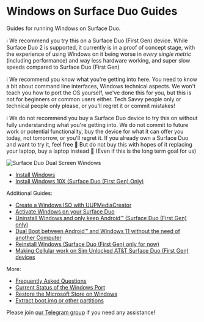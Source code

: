 # Windows on Surface Duo Guides

Guides for running Windows on Surface Duo.

ℹ️ We recommend you try this on a Surface Duo (First Gen) device. While Surface Duo 2 is supported, it currently is in a proof of concept stage, with the experience of using Windows on it being worse in _every single metric_ (including performance) and way less hardware working, and super slow speeds compared to Surface Duo (First Gen)

ℹ️ We recommend you know what you're getting into here. You need to know a bit about command line interfaces, Windows technical aspects. We won't teach you how to port the OS yourself, we've done this for you, but this is not for beginners or common users either. Tech Savvy people only or technical people only please, or you'll regret it or commit mistakes!

ℹ️ We do not recommend you buy a Surface Duo device to try this on without fully understanding what you're getting into. We do not commit to future work or potential functionality, buy the device for what it can offer you today, not tomorrow, or you'll regret it. If you already own a Surface Duo and want to try it, feel free 🙂 But do not buy this with hopes of it replacing your laptop, buy a laptop instead 🙂 (Even if this is the long term goal for us)

![Surface Duo Dual Screen Windows](https://user-images.githubusercontent.com/3755345/197420866-d3bb0534-c848-4cc2-a242-04dae48b0f6e.png)

- [Install Windows](https://github.com/WOA-Project/SurfaceDuo-Guides/blob/main/InstallWindows.md)
- [Install Windows 10X (Surface Duo (First Gen) Only)](https://github.com/WOA-Project/SurfaceDuo-Guides/blob/main/Install10X/SurfaceDuo1.md)

Additional Guides:

- [Create a Windows ISO with UUPMediaCreator](https://github.com/WOA-Project/SurfaceDuo-Guides/blob/main/CreateWindowsISO.md)
- [Activate Windows on your Surface Duo](https://support.microsoft.com/en-us/windows/activate-windows-c39005d4-95ee-b91e-b399-2820fda32227)
- [Uninstall Windows and only keep Android™ (Surface Duo (First Gen) only)](https://github.com/WOA-Project/SurfaceDuo-Guides/blob/main/InstallWindows/Uninstall-SurfaceDuo1.md)
- [Dual Boot between Android™ and Windows 11 without the need of another Computer](https://github.com/WOA-Project/SurfaceDuo-Guides/blob/main/InstallWindows/DualBoot-SurfaceDuo1.md)
- [Reinstall Windows (Surface Duo (First Gen) only for now)](https://github.com/WOA-Project/SurfaceDuo-Guides/blob/main/InstallWindows/ReinstallWindows-SurfaceDuo1.md)
- [Making Cellular work on Sim Unlocked AT&T Surface Duo (First Gen) devices](https://github.com/WOA-Project/SurfaceDuo-Guides/blob/main/InstallWindows/ATTCellular-SurfaceDuo1.md)

More:

- [Frequently Asked Questions](https://github.com/WOA-Project/SurfaceDuo-Guides/blob/main/FAQ.md)
- [Current Status of the Windows Port](https://github.com/WOA-Project/SurfaceDuo-Guides/blob/main/Status.md)
- [Restore the Microsoft Store on Windows](https://github.com/WOA-Project/SurfaceDuo-Guides/blob/main/RestoreMicrosoftStore.md)
- [Extract boot.img or other partitions](https://github.com/WOA-Project/SurfaceDuo-Guides/blob/main/Other/ExtractingPartitions.md)

Please join [our Telegram group](https://t.me/duowoa) if you need any assistance!
